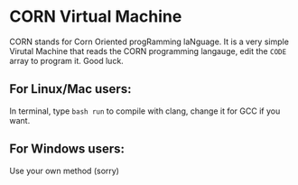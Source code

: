 # CORN Virtual Machine
CORN stands for Corn Oriented progRamming laNguage. It is a very simple Virutal Machine that reads the CORN programming langauge, edit the `CODE` array to program it. Good luck.

## For Linux/Mac users:
In terminal, type `bash run` to compile with clang, change it for GCC if you want.

## For Windows users:
Use your own method (sorry)


